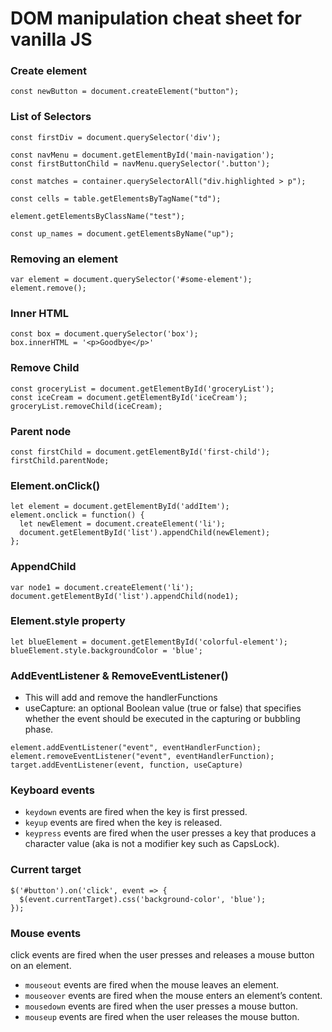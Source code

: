 # DOM manipulation cheat sheet for vanilla JS



### Create element
```
const newButton = document.createElement("button");
```


### List of Selectors
```
const firstDiv = document.querySelector('div');
```
```
const navMenu = document.getElementById('main-navigation');
const firstButtonChild = navMenu.querySelector('.button');
```
```
const matches = container.querySelectorAll("div.highlighted > p");
```

```
const cells = table.getElementsByTagName("td");
```
```
element.getElementsByClassName("test");
```
```
const up_names = document.getElementsByName("up");
```


### Removing an element
```
var element = document.querySelector('#some-element');
element.remove();
```



### Inner HTML 
```
const box = document.querySelector('box');
box.innerHTML = '<p>Goodbye</p>'
```

### Remove Child
```
const groceryList = document.getElementById('groceryList');
const iceCream = document.getElementById('iceCream');
groceryList.removeChild(iceCream);
```

### Parent node
```
const firstChild = document.getElementById('first-child');
firstChild.parentNode;
```

### Element.onClick()

```
let element = document.getElementById('addItem');
element.onclick = function() { 
  let newElement = document.createElement('li');
  document.getElementById('list').appendChild(newElement);
};
```



### AppendChild
```
var node1 = document.createElement('li');
document.getElementById('list').appendChild(node1);
```


### Element.style property
```
let blueElement = document.getElementById('colorful-element');
blueElement.style.backgroundColor = 'blue';
```

### AddEventListener & RemoveEventListener()

- This will add and remove the handlerFunctions
- useCapture: an optional Boolean value (true or false) that specifies whether the event should be executed in the capturing or bubbling phase.

```
element.addEventListener("event", eventHandlerFunction);
element.removeEventListener("event", eventHandlerFunction);
target.addEventListener(event, function, useCapture)
```


### Keyboard events
- `keydown` events are fired when the key is first pressed.
- `keyup` events are fired when the key is released.
- `keypress` events are fired when the user presses a key that produces a character value (aka is not a modifier key such as CapsLock).

### Current target

```
$('#button').on('click', event => {
  $(event.currentTarget).css('background-color', 'blue');  
});
```

### Mouse events
click events are fired when the user presses and releases a mouse button on an element.
- `mouseout` events are fired when the mouse leaves an element.
- `mouseover` events are fired when the mouse enters an element’s content.
- `mousedown` events are fired when the user presses a mouse button.
- `mouseup` events are fired when the user releases the mouse button.



